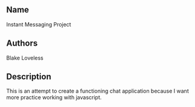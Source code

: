 ## Name

Instant Messaging Project 

## Authors

Blake Loveless

## Description

This is an attempt to create a functioning chat application because I want more practice working with javascript. 

